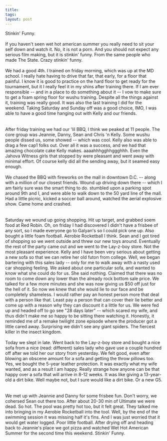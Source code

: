 ```yaml
---
title: 
tags: 
layout: post
---
```

Stinkin' Funny.<br /><br />If you haven't seen wet hot american summer you really need to sit your self down and watch it.  No, it is not a porn. And you should not expect any serious film making, but it is stinkin' funny.  From the same people who made The State.  Crazy stinkin' funny. <br /><br />We had a good 4th.  I trained on friday morning, which was up at the MD school.  I really hate having to drive that far, that early, for a floor that painful.  I know it is good to practice on the hard floor to get ready for the tournament, but it I really feel it in my shins after training there.  If I am ever responsible -- and in a place to do something about it -- I vow to make sure to get a foam spring floor for wushu training.  Despite all the things against it, training was really good.  It was also the last training I did for the weekend.  Taking Saturday and Sunday off was a good choice, IMO, I was able to have a good time hanging out with Kelly and our friends.  <br /><br />After friday training we had our 'lil BBQ,  I think we peaked at 11 people.  The core group was Jeannie, Danny, Sean and Chris 'n Kelly.  Some wushu people dissed us, some showed -- which was cool.  Kelly also was able to drag a few cap1 folks out.  Over all it was a success, and we had that amazing chocolate cake Kelly makes.  aaaahhhgghhggghhh.  Even the Jahova Witness girls that stopped by were pleasant and went away with minimal effort. Of course kelly did all the sending away, but it seamed easy enough.<br /><br />We chased the BBQ with fireworks on the mall in downtown D.C. -- along with a million of our closest friends.  Wound up driving down there -- which I am fairly sure was the smart thing to do.  stumbled upon a parking spot around 9th and I, and were able to walk down to the 50 yard line of the mall.  Had a little picnic, kicked a soccer ball around, watched the aerial explosive show.  Came home and crashed.  <br /><br />Saturday we wound up going shopping.  Hit up target, and grabbed soem food at Red Robin.  Oh, on friday I had discovered I didn't have a frisbee of any sort, so I made everyone go to Galyan's so I could pick one up.  Also bought a little foam football.  Aerobie Rocketball I think.  Sean and I got tired of shopping so we went outside and threw our new toys around.  Eventually the rest of the party came out and we went to the Lay-z-boy store.  Not the most pleasant experience.  Kelly and I have been very serious about getting a new sofa so that we can retire her old futon from college.  Well, we began bartering with this sales lady -- only for me to walk away with a nasty used car shopping feeling.  We asked about one particular sofa, and wanted to know what she could do for us.  She said nothing.  Claimed that there was no room to come down any lower than the already rock bottom sale price.  We talked for a few more minutes and she was now giving us $50 off just for the hell of it.  So now we knew that she would lie to our face and be completely shameless.  I would rather pay an honest person more that deal with a person like that.  Least pay a person that can cover their lie better and come up with a reason why they can discount it a little for us.  We were fed up and headed off to go see "28 days later" -- which scared my wife, and thus didn't make me so happy to be sitting there watching it.  Honestly, it reminded me of a remake twilight zone episode where the producer got a little cared away.  Surprising we didn't see any giant spiders. The fiercest killer in the insect kingdom. <br /><br />Today we slept in late.  Went back to the Lay-z-boy store and bought a nice sofa from a nice (read: different) sales lady who gave use a couple hundred off after we told her our story from yesterday.  We felt good, even after blowing an obscene amount for a sofa and getting the throw pillows too.  Yes, we bought the 5-year leather protection.  It was exactly what my wife wanted, and as a result I am happy.  Really strange how anyone can be that happy over a sofa that will arrive in 8-12 weeks.  It was like giving a 13-year-old a dirt bike.  Well maybe not, but I sure would like a dirt bike. Or a new G5.  <br /><br />We met up with Jeannie and Danny for some frisbee fun.  Don't worry, we cohersed Sean out there too.  After about 20-30 min of Ultimate we were dead.  So hot.  The pool was pretty hot too, but it felt great.  They talked me into bringing in my Aerobie Rocketball into the tool.  Well, by the end of the swimming session it was missing half it's fins. And I was just worried that it would get water logged.  Poor little football.  After drying off and heading back to Jeannie's place we got pizza and watched Wet Hot American Summer for the second time this weekend.  Stinkin' Funny.
